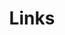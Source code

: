 ---
title: Links
links:
  - title: My GitHub
    description: Where most of my projects are
    website: 
    image: https://github.githubassets.com/images/modules/logos_page/GitHub-Mark.png
menu:
    main: 
        weight: 4
        params:
            icon: link

comments: false
---